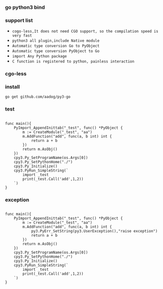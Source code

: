 
### go python3 bind


### support list
- `cogo-less,It does not need CGO support, so the compilation speed is very fast`
- `python3 all plugin,include Native module`
- `Automatic type conversion Go to PyObject`
- `Automatic type conversion PyObject to Go`
- `import Any Python package`
- `C function is registered to python, painless interaction`

### cgo-less 

### install

```
go get github.com/aadog/py3-go
```




### test

```

func main(){
	PyImport_AppendInittab("_test", func() *PyObject {
		m := CreateModule("_test", "aa")
		m.AddFunction("add", func(a, b int) int {
			return a + b
		})
		return m.AsObj()
	})
	cpy3.Py_SetProgramName(os.Args[0])
	cpy3.Py_SetPythonHome("./")
	cpy3.Py_Initialize()
	cpy3.PyRun_SimpleString(`
        import _test
        print(_test.Call('add',1,2))
    `)
}
```


### exception

```

func main(){
	PyImport_AppendInittab("_test", func() *PyObject {
		m := CreateModule("_test", "aa")
		m.AddFunction("add", func(a, b int) int {
		    py3.PyErr_SetString(py3.UserException(),"raise exception")
			return a + b
		})
		return m.AsObj()
	})
	cpy3.Py_SetProgramName(os.Args[0])
	cpy3.Py_SetPythonHome("./")
	cpy3.Py_Initialize()
	cpy3.PyRun_SimpleString(`
        import _test
        print(_test.Call('add',1,2))
    `)
}
```